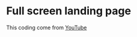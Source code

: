 # Full screen landing page

This coding come from [YouTube](https://www.youtube.com/watch?v=hVdTQWASliE)
